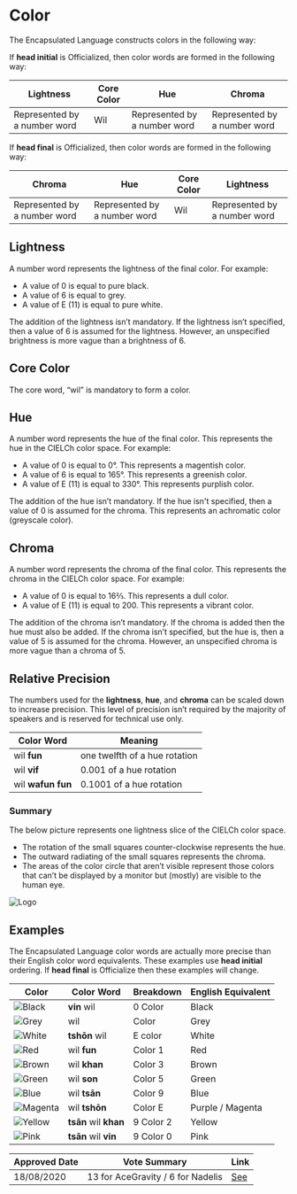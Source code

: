 # Color

The Encapsulated Language constructs colors in the following way:

If **head initial** is Officialized, then color words are formed in the
following way:

| Lightness                    | Core Color | Hue                          | Chroma                       |
| ---------------------------- | ---------- | ---------------------------- | ---------------------------- |
| Represented by a number word | Wil        | Represented by a number word | Represented by a number word |

If **head final** is Officialized, then color words are formed in the following way:

| Chroma                       | Hue                          | Core Color | Lightness                    |
| ---------------------------- | ---------------------------- | ---------- | ---------------------------- |
| Represented by a number word | Represented by a number word | Wil        | Represented by a number word |

## Lightness

A number word represents the lightness of the final color. For example:

- A value of 0 is equal to pure black.
- A value of 6 is equal to grey.
- A value of E (11) is equal to pure white.

The addition of the lightness isn’t mandatory. If the lightness isn’t
specified, then a value of 6 is assumed for the lightness. However, an
unspecified brightness is more vague than a brightness of 6.

## Core Color

The core word, “wil” is mandatory to form a color.

## Hue

A number word represents the hue of the final color. This represents the hue in
the CIELCh color space. For example:

- A value of 0 is equal to 0°. This represents a magentish color.
- A value of 6 is equal to 165°. This represents a greenish color.
- A value of E (11) is equal to 330°. This represents purplish color.

The addition of the hue isn’t mandatory. If the hue isn't specified, then a
value of 0 is assumed for the chroma. This represents an achromatic color
(greyscale color).

## Chroma

A number word represents the chroma of the final color. This represents the
chroma in the CIELCh color space. For example:

- A value of 0 is equal to 16⅔. This represents a dull color.
- A value of E (11) is equal to 200. This represents a vibrant color.

The addition of the chroma isn’t mandatory. If the chroma is added then the hue
must also be added. If the chroma isn’t specified, but the hue is, then a value
of 5 is assumed for the chroma. However, an unspecified chroma is more vague
than a chroma of 5.

## Relative Precision

The numbers used for the **lightness**, **hue**, and **chroma** can be scaled
down to increase precision. This level of precision isn’t required by the
majority of speakers and is reserved for technical use only.

| Color Word        | Meaning                       |
| ----------------- | ----------------------------- |
| wil **fun**       | one twelfth of a hue rotation |
| wil **vif**       | 0.001 of a hue rotation       |
| wil **wafun fun** | 0.1001 of a hue rotation      |

### Summary

The below picture represents one lightness slice of the CIELCh color space.

- The rotation of the small squares counter-clockwise represents the hue.
- The outward radiating of the small squares represents the chroma.
- The areas of the color circle that aren’t visible represent those colors that
  can’t be displayed by a monitor but (mostly) are visible to the human eye.

![Logo](/elp-documentation/img/Colors.png)

## Examples

The Encapsulated Language color words are actually more precise than their
English color word equivalents.
These examples use **head initial** ordering. If **head final** is Officialize
then these examples will change.

| Color                                          | Color Word            | Breakdown | English Equivalent |
| ---------------------------------------------- | --------------------- | --------- | ------------------ |
| ![Black](/elp-documentation/img/Black.png)     | **vin** wil           | 0 Color   | Black              |
| ![Grey](/elp-documentation/img/Grey.png)       | wil                   | Color     | Grey               |
| ![White](/elp-documentation/img/White.png)     | **tshōn** wil         | E color   | White              |
| ![Red](/elp-documentation/img/Red.png)         | wil **fun**           | Color 1   | Red                |
| ![Brown](/elp-documentation/img/Brown.png)     | wil **khan**          | Color 3   | Brown              |
| ![Green](/elp-documentation/img/Green.png)     | wil **son**           | Color 5   | Green              |
| ![Blue](/elp-documentation/img/Blue.png)       | wil **tsān**          | Color 9   | Blue               |
| ![Magenta](/elp-documentation/img/Magenta.png) | wil **tshōn**         | Color E   | Purple / Magenta   |
| ![Yellow](/elp-documentation/img/Yellow.png)   | **tsān** wil **khan** | 9 Color 2 | Yellow             |
| ![Pink](/elp-documentation/img/Pink.png)       | **tsān** wil **vin**  | 9 Color 0 | Pink               |

| Approved Date |           Vote Summary            | Link                                                                                                                  |
| ------------- | :-------------------------------: | --------------------------------------------------------------------------------------------------------------------- |
| 18/08/2020    | 13 for AceGravity / 6 for Nadelis | [See](https://www.reddit.com/r/EncapsulatedLanguage/comments/iatlsz/official_proposal_vote_to_choose_a_color_system/) |

